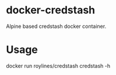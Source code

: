 # docker-credstash
Alpine based credstash docker container.

# Usage
docker run roylines/credstash credstash -h
